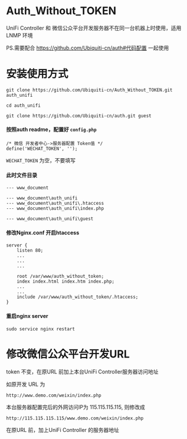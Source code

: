 Auth_Without_TOKEN
====================

UniFi Controller 和 微信公众平台开发服务器不在同一台机器上时使用，适用LNMP 环境

PS.需要配合 https://github.com/Ubiquiti-cn/auth#代码配置 一起使用

安装使用方式
======

    git clone https://github.com/Ubiquiti-cn/Auth_Without_TOKEN.git auth_unifi
    
    cd auth_unifi
    
    git clone https://github.com/Ubiquiti-cn/auth.git guest
    
#### 按照auth readme，配置好 `config.php`

    /* 微信 开发者中心->服务器配置 Token值 */
    define('WECHAT_TOKEN', '');
    
`WECHAT_TOKEN` 为空，不要填写


#### 此时文件目录
    --- www_document

    --- www_document\auth_unifi
    --- www_document\auth_unifi\.htaccess
    --- www_document\auth_unifi\index.php

    --- www_document\auth_unifi\guest
    
#### 修改Nginx.conf 开启htaccess 

    server {
        listen 80;
        ...
        ...
        ...

        root /var/www/auth_without_token;
        index index.html index.htm index.php;
        ...
        ...
        include /var/www/auth_without_token/.htaccess;
    }

#### 重启nginx server
    sudo service nginx restart

修改微信公众平台开发URL
======

token 不变，在原URL 前加上本台UniFi Controller服务器访问地址

如原开发 URL 为 
    
    http://www.demo.com/weixin/index.php
    
本台服务器配置完后的外网访问IP为 115.115.115.115, 则修改成
    
    http://115.115.115.115/www.demo.com/weixin/index.php
    
在原URL 前，加上UniFi Controller 的服务器地址
